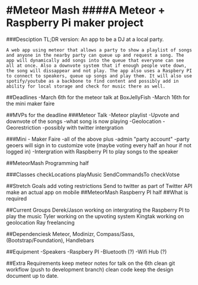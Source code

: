 #Meteor Mash
####A Meteor + Raspberry Pi maker project
==================================================================================================================================================================================
###Desciption
    TL;DR version: An app to be a DJ at a local party. 
    
    A web app using meteor that allows a party to show a playlist of songs and anyone in the nearby party can queue up and request a song. The app will dynamically add songs into the queue that everyone can see all at once. Also a downvote system that if enough people vote down, the song will dissappear and not play. The app also uses a Raspbery PI to connect to speakers, queue up songs and play them. It will also use spotify/youtube as a backbone to find content and possibly add in ability for local storage and check for music there as well.
    
##Deadlines
    -March 6th for the meteor talk at BoxJellyFish
    -March 16th for the mini maker faire

##MVPs for the deadline
###Meteor Talk
    -Meteor playlist
    -Upvote and downvote of the songs
    -what song is now playing
    -Geolocation
    -Georestriction
    -possibly with twitter intergration

###Mini - Maker Faire
    -all of the above plus
    -admin "party account"
    -party geoers will sign in to customize vote (maybe voting every half an hour if not logged in)
    -Intergration with Raspberry PI to play songs to the speaker
    
##MeteorMash Programming half

###Classes
    checkLocations
    playMusic
    SendCommandsTo
    checkVotse

##Stretch Goals
    add voting restrictions
    Send to twitter as part of Twitter API
    make an actual app on mobile
##MeteorMash Raspberry PI half
##What is required 

##Current Groups
    Derek/Jason working on intergrating the Raspberry PI to play the music
    Tyler working on the upvoting system
    Kingtak working on geolocation
    Ray freelancing

##Dependenciesk
    Meteor, Modinizr, Compass/Sass, (Bootstrap/Foundation), Handlebars

##Equipment
    -Speakers
    -Raspbery PI
    -Bluetooth (?)
    -Wifi Hub (?)
    
##Extra Requirements
    keep meteor notes for talk on the 6th
    clean git workflow (push to development branch)
    clean code
    keep the design document up to date.

